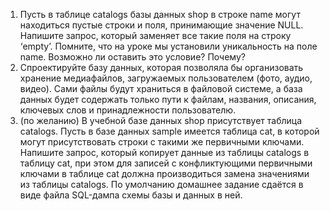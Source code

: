 1. Пусть в таблице catalogs базы данных shop в строке name могут находиться пустые строки и поля, принимающие значение NULL. Напишите запрос, который заменяет все такие поля на строку ‘empty’. Помните, что на уроке мы установили уникальность на поле name. Возможно ли оставить это условие? Почему?
2. Спроектируйте базу данных, которая позволяла бы организовать хранение медиафайлов, загружаемых пользователем (фото, аудио, видео). Сами файлы будут храниться в файловой системе, а база данных будет содержать только пути к файлам, названия, описания, ключевых слов и принадлежности пользователю.
3. (по желанию) В учебной базе данных shop присутствует таблица catalogs. Пусть в базе данных sample имеется таблица cat, в которой могут присутствовать строки с такими же первичными ключами. Напишите запрос, который копирует данные из таблицы catalogs в таблицу cat, при этом для записей с конфликтующими первичными ключами в таблице cat должна производиться замена значениями из таблицы catalogs.
По умолчанию домашнее задание сдаётся в виде файла SQL-дампа схемы базы и данных в ней. 
